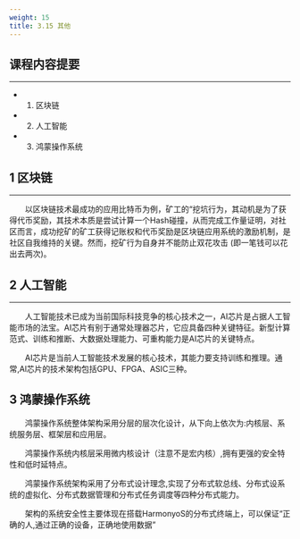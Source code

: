 ```yaml
---
weight: 15
title: 3.15 其他
---
```


## 课程内容提要

---

- 1. 区块链
- 2. 人工智能
- 3. 鸿蒙操作系统

## 1 区块链

---

&emsp;&emsp;以区块链技术最成功的应用比特币为例，矿工的“挖坑行为，其动机是为了获得代币奖励，其技术本质是尝试计算一个Hash碰撞，从而完成工作量证明，对社区而言，成功挖矿的矿工获得记账权和代币奖励是区块链应用系统的激励机制，是社区自我维持的关键。然而，挖矿行为自身并不能防止双花攻击 (即一笔钱可以花出去两次)。

## 2 人工智能

---

&emsp;&emsp;人工智能技术已成为当前国际科技竞争的核心技术之一，AI芯片是占据人工智能市场的法宝。AI芯片有别于通常处理器芯片，它应具备四种关键特征。新型计算范式、训练和推断、大数据处理能力、可重构能力是AI芯片的关键特点。

&emsp;&emsp;AI芯片是当前人工智能技术发展的核心技术，其能力要支持训练和推理。通常,Al芯片的技术架构包括GPU、FPGA、ASIC三种。

## 3 鸿蒙操作系统

&emsp;&emsp;鸿蒙操作系统整体架构采用分层的层次化设计，从下向上依次为:内核层、系统服务层、框架层和应用层。

&emsp;&emsp;鸿蒙操作系统内核层采用微内核设计（注意不是宏内核）,拥有更强的安全特性和低时延特点。

&emsp;&emsp;鸿蒙操作系统架构采用了分布式设计理念,实现了分布式软总线、分布式设系统的虚拟化、分布式数据管理和分布式任务调度等四种分布式能力。

&emsp;&emsp;架构的系统安全性主要体现在搭载HarmonyoS的分布式终端上，可以保证“正确的人,通过正确的设备，正确地使用数据”
